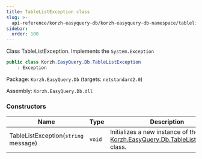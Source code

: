 ```yaml
---
title: TableListException class
slug: >-
  api-reference/korzh-easyquery-db/korzh-easyquery-db-namespace/tablelistexception-class
sidebar:
  order: 100
---
```


Class TableListException.  Implements the `System.Exception`
```csharp
public class Korzh.EasyQuery.Db.TableListException
    : Exception

```
Package: `Korzh.EasyQuery.Db` (targets: `netstandard2.0`)

Assembly: `Korzh.EasyQuery.Db.dll`

### Constructors

| Name | Type | Description | 
| --- | --- | --- | 
| TableListException(`string` message) | `void` | Initializes a new instance of the [Korzh.EasyQuery.Db.TableListException](///easyquery/docs/api-reference/korzh-easyquery-db/korzh-easyquery-db-namespace/tablelistexception-class) class. |
